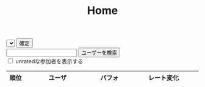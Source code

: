 ﻿---
title: Home
styles: [base.css, standingstable.css]
scripts: [base.js, contestselector.js]
---

<div class="my-2">
    <div class="form-row my-0">
        <select class="form-control col-sm-6 col-md-5 col-lg-4" id="contest-selector"></select>
        <button type="button" class="btn col-sm-3 col-md-2 btn-primary" id="confirm-btn">確定</button>
    </div>
    <div class="form-row my-0">
        <input class="form-control col-sm-6 col-md-5 col-lg-4" id="username-search-input">
        <button type="button" class="btn col-sm-3 col-md-2 btn-outline-secondary" id="username-search-button">ユーザーを検索</button>
        <div class="invalid-feedback" id="username-search-alert"></div>
    </div>
    <div class="form-group row">
        <div class="custom-control custom-checkbox my-1 mx-2">
            <input type="checkbox" class="custom-control-input" id="show-unrated">
            <label class="custom-control-label" for="show-unrated" data-toggle="tooltip" title="表示のみで、その人の存在は計算に反映されません。" id="show-unrated-description">unratedな参加者を表示する</label>
        </div>
    </div>
</div>
<div class="row my-2">
    <table class="table table-bordered table-striped table-hover th-center td-center td-middle" id="standings">
        <thead>
            <tr>
                <th style="width:3%;white-space:nowrap;">順位</th>
                <th>ユーザ</th>
                <th style="width:84px;min-width:84px">パフォ</th>
                <th style="width:168px;min-width:168px">レート変化</th>
            </tr>
        </thead>
        <tbody id="standings-body"></tbody>
    </table>
</div>
